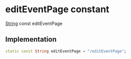


# editEventPage constant







[String](https://api.flutter.dev/flutter/dart-core/String-class.html) const editEventPage
  







## Implementation

```dart
static const String editEventPage = "/editEventPage";
```







